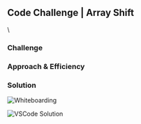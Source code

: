 ## Code Challenge | Array Shift
\

### Challenge


### Approach & Efficiency


### Solution
![Whiteboarding]()

![VSCode Solution]()